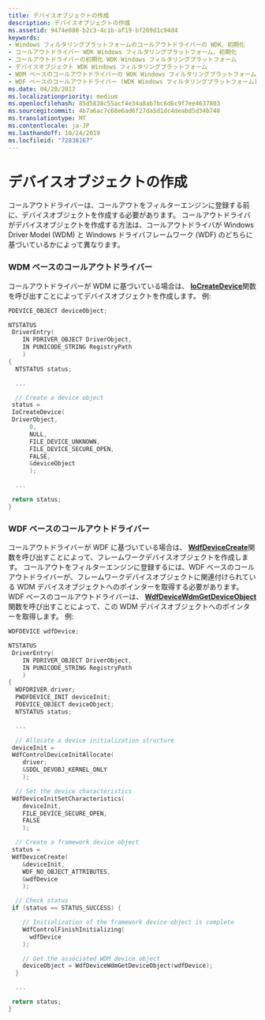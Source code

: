 ```yaml
---
title: デバイスオブジェクトの作成
description: デバイスオブジェクトの作成
ms.assetid: 9474e080-b2c3-4c1b-af19-bf269d1c94d4
keywords:
- Windows フィルタリングプラットフォームのコールアウトドライバーの WDK、初期化
- コールアウトドライバー WDK Windows フィルタリングプラットフォーム、初期化
- コールアウトドライバーの初期化 WDK Windows フィルタリングプラットフォーム
- デバイスオブジェクト WDK Windows フィルタリングプラットフォーム
- WDM ベースのコールアウトドライバーの WDK Windows フィルタリングプラットフォーム
- WDF ベースのコールアウトドライバー (WDK Windows フィルタリングプラットフォーム)
ms.date: 04/20/2017
ms.localizationpriority: medium
ms.openlocfilehash: 85d5838c55acf4e34a8ab7bc6d6c9f7ee4637803
ms.sourcegitcommit: 4b7a6ac7c68e6ad6f27da5d1dc4deabd5d34b748
ms.translationtype: MT
ms.contentlocale: ja-JP
ms.lasthandoff: 10/24/2019
ms.locfileid: "72838167"
---
```

# <a name="creating-a-device-object"></a>デバイスオブジェクトの作成


コールアウトドライバーは、コールアウトをフィルターエンジンに登録する前に、デバイスオブジェクトを作成する必要があります。 コールアウトドライバがデバイスオブジェクトを作成する方法は、コールアウトドライバが Windows Driver Model (WDM) と Windows ドライバフレームワーク (WDF) のどちらに基づいているかによって異なります。

### <a name="wdm-based-callout-drivers"></a>WDM ベースのコールアウトドライバー

コールアウトドライバーが WDM に基づいている場合は、 [**IoCreateDevice**](https://docs.microsoft.com/windows-hardware/drivers/ddi/wdm/nf-wdm-iocreatedevice)関数を呼び出すことによってデバイスオブジェクトを作成します。 例:

```C++
PDEVICE_OBJECT deviceObject;

NTSTATUS
 DriverEntry(
    IN PDRIVER_OBJECT DriverObject,
    IN PUNICODE_STRING RegistryPath
    )
{
  NTSTATUS status;

  ...

  // Create a device object
 status =
 IoCreateDevice(
 DriverObject,
      0,
      NULL,
      FILE_DEVICE_UNKNOWN,
      FILE_DEVICE_SECURE_OPEN,
      FALSE,
      &deviceObject
      );

  ...

 return status;
}
```

### <a name="wdf-based-callout-drivers"></a>WDF ベースのコールアウトドライバー

コールアウトドライバーが WDF に基づいている場合は、 [**WdfDeviceCreate**](https://docs.microsoft.com/windows-hardware/drivers/ddi/wdfdevice/nf-wdfdevice-wdfdevicecreate)関数を呼び出すことによって、フレームワークデバイスオブジェクトを作成します。 コールアウトをフィルターエンジンに登録するには、WDF ベースのコールアウトドライバーが、フレームワークデバイスオブジェクトに関連付けられている WDM デバイスオブジェクトへのポインターを取得する必要があります。 WDF ベースのコールアウトドライバーは、 [**WdfDeviceWdmGetDeviceObject**](https://docs.microsoft.com/windows-hardware/drivers/ddi/wdfdevice/nf-wdfdevice-wdfdevicewdmgetdeviceobject)関数を呼び出すことによって、この WDM デバイスオブジェクトへのポインターを取得します。 例:

```C++
WDFDEVICE wdfDevice;

NTSTATUS
 DriverEntry(
    IN PDRIVER_OBJECT DriverObject,
    IN PUNICODE_STRING RegistryPath
    )
{
  WDFDRIVER driver;
  PWDFDEVICE_INIT deviceInit;
  PDEVICE_OBJECT deviceObject;
  NTSTATUS status;

  ...

  // Allocate a device initialization structure
 deviceInit =
 WdfControlDeviceInitAllocate(
    driver;
    &SDDL_DEVOBJ_KERNEL_ONLY
    );

  // Set the device characteristics
 WdfDeviceInitSetCharacteristics(
    deviceInit,
    FILE_DEVICE_SECURE_OPEN,
    FALSE
    );

  // Create a framework device object
 status =
 WdfDeviceCreate(
    &deviceInit,
    WDF_NO_OBJECT_ATTRIBUTES,
    &wdfDevice
    );

  // Check status
 if (status == STATUS_SUCCESS) {

    // Initialization of the framework device object is complete
    WdfControlFinishInitializing(
      wdfDevice
    );

    // Get the associated WDM device object
    deviceObject = WdfDeviceWdmGetDeviceObject(wdfDevice);
  }

  ...

 return status;
}
```

 

 





